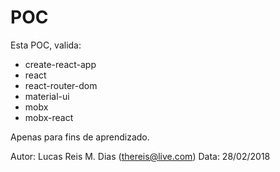 # POC
Esta POC, valida:

- create-react-app
- react
- react-router-dom
- material-ui
- mobx
- mobx-react

Apenas para fins de aprendizado.

Autor: Lucas Reis M. Dias (thereis@live.com)
Data: 28/02/2018
